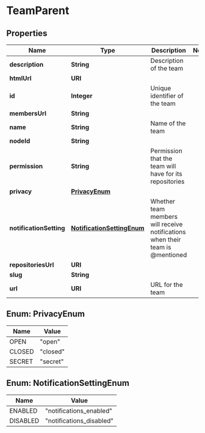

# TeamParent


## Properties

| Name | Type | Description | Notes |
|------------ | ------------- | ------------- | -------------|
|**description** | **String** | Description of the team |  |
|**htmlUrl** | **URI** |  |  |
|**id** | **Integer** | Unique identifier of the team |  |
|**membersUrl** | **String** |  |  |
|**name** | **String** | Name of the team |  |
|**nodeId** | **String** |  |  |
|**permission** | **String** | Permission that the team will have for its repositories |  |
|**privacy** | [**PrivacyEnum**](#PrivacyEnum) |  |  |
|**notificationSetting** | [**NotificationSettingEnum**](#NotificationSettingEnum) | Whether team members will receive notifications when their team is @mentioned |  |
|**repositoriesUrl** | **URI** |  |  |
|**slug** | **String** |  |  |
|**url** | **URI** | URL for the team |  |



## Enum: PrivacyEnum

| Name | Value |
|---- | -----|
| OPEN | &quot;open&quot; |
| CLOSED | &quot;closed&quot; |
| SECRET | &quot;secret&quot; |



## Enum: NotificationSettingEnum

| Name | Value |
|---- | -----|
| ENABLED | &quot;notifications_enabled&quot; |
| DISABLED | &quot;notifications_disabled&quot; |



